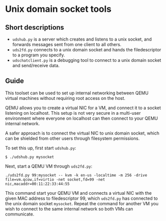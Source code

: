 Unix domain socket tools
========================

Short descriptions
------------------
* ```udshub.py``` is a server which creates and listens to a unix socket, and forwards messages sent from one client to all others.
* ```uds2fd.py``` connects to a unix domain socket and hands the filedescriptor to a program you specify.
* ```udschatclient.py``` is a debugging tool to connect to a unix domain socket and send/receive data.

Guide
-----

This toolset can be used to set up internal networking between QEMU virtual machines without requiring
root access on the host. 

QEMU allows you to create a virtual NIC for a VM, and connect it to a socket
listening on localhost. This setup is not very secure in a multi-user environment where everyone on
localhost can then connect to your QEMU internal network.

A safer approach is to connect the virtual NIC to unix domain socket, which can be shielded from
other users through filesystem permissions.

To set this up, first start ```udshub.py```:

```
$ ./udshub.py mysocket
```

Next, start a QEMU VM through ```uds2fd.py```:

```
./uds2fd.py 99:mysocket -- kvm -k en-us -localtime -m 256 -drive file=vm.qcow,if=virtio -net socket,fd=99 -net nic,macaddr=00:11:22:33:44:55
```

This command start your QEMU VM and connects a virtual NIC with the given MAC address to filedescriptor 99, which ```uds2fd.py``` has connected to the unix domain socket ```mysocket```.
Repeat the command for another VM you wish to connect to the same internal network so both VMs can communicate.

